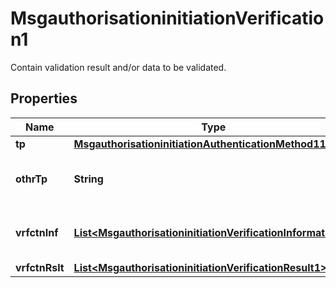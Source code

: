 

# MsgauthorisationinitiationVerification1

Contain validation result and/or data to be validated.
## Properties

Name | Type | Description | Notes
------------ | ------------- | ------------- | -------------
**tp** | [**MsgauthorisationinitiationAuthenticationMethod11Code**](MsgauthorisationinitiationAuthenticationMethod11Code.md) |  |  [optional]
**othrTp** | **String** | Other type of authentication or verification. |  [optional]
**vrfctnInf** | [**List&lt;MsgauthorisationinitiationVerificationInformation1&gt;**](MsgauthorisationinitiationVerificationInformation1.md) | Contains verification or authentication data. |  [optional]
**vrfctnRslt** | [**List&lt;MsgauthorisationinitiationVerificationResult1&gt;**](MsgauthorisationinitiationVerificationResult1.md) |  |  [optional]



